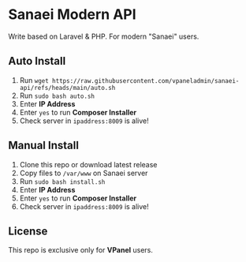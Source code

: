 # Sanaei Modern API
Write based on Laravel & PHP. For modern "Sanaei" users.

## Auto Install
1. Run `wget https://raw.githubusercontent.com/vpaneladmin/sanaei-api/refs/heads/main/auto.sh`
2. Run `sudo bash auto.sh`
3. Enter **IP Address**
4. Enter `yes` to run **Composer Installer**
5. Check server in `ipaddress:8009` is alive!


## Manual Install

1. Clone this repo or download latest release
2. Copy files to `/var/www` on Sanaei server
3. Run `sudo bash install.sh`
4. Enter **IP Address**
5. Enter `yes` to run **Composer Installer**
6. Check server in `ipaddress:8009` is alive!

## License

This repo is exclusive only for **VPanel** users.
